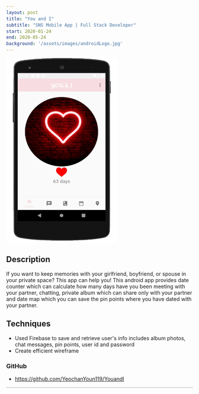 ```yaml
---
layout: post
title: "You and I"
subtitle: "SNS Mobile App | Full Stack Developer"
start: 2020-01-24
end: 2020-05-24
background: '/assets/images/androidLogo.jpg'
---
```

<div class="container">
    <div class="row">
        <div class="col-sm-6">
            <p><img src="/assets/images/UNI.jpg" alt="Youn and I android app" width="300" height="500"></p>
        </div>
        <div class="col-sm-6">
            <h2>Description</h2>
            <p>If you want to keep memories with your girlfriend, boyfriend, or spouse in your private space? This app can help you! This android app provides date counter which can calculate how many days have you been meeting with your partner, chatting, private album which can share only with your partner and date map which you can save the pin points where you have dated with your partner.</p>
            <h2>Techniques</h2>
            <ul>
            <li>Used Firebase to save and retrieve user's info includes album photos, chat messages, pin points, user id and password</li>
            <li>Create efficient wireframe</li>
            </ul>
            <h3>GitHub</h3>
            <ul>
            <li><a href="https://github.com/YeochanYoun119/YouandI">https://github.com/YeochanYoun119/YouandI</a></li>
            </ul>         
        </div>
    </div>
<hr style="height:2px;border-width:0;color:gray;background-color:lightgray">
</div>